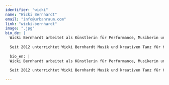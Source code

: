 ```yaml
---
identifier: "wicki"
name: "Wicki Bernhardt"
email: "info@urbanraum.com"
link: "wicki-bernhardt"
image: ".jpg"
bio_de: |
  Wicki Bernhardt arbeitet als Künstlerin für Performance, Musikerin und Dozentin in Berlin und Frankfurt am Main. Sie studierte Musik und Bewegung an der UdK Berlin und der Jerusalem Rubin Academy of Music and Dance sowie Angewandte Theaterwissenschaft an der Justus-Liebig Universität Gießen. 
  
  Seit 2012 unterrichtet Wicki Bernhardt Musik und kreativen Tanz für Kinder. In ihren Kursen stehen die freie Bewegung und das Zusammenspiel von Musik und Tanz im Vordergrund. Desweiteren realisiert sie Performance- und Tanzprojekte an Schulen und kooperiert u. a. mit der Elbphilharmonie / Laeiszhalle Hamburg.
  
  bio_en: |
  Wicki Bernhardt arbeitet als Künstlerin für Performance, Musikerin und Dozentin in Berlin und Frankfurt am Main. Sie studierte Musik und Bewegung an der UdK Berlin und der Jerusalem Rubin Academy of Music and Dance sowie Angewandte Theaterwissenschaft an der Justus-Liebig Universität Gießen. 
  
  Seit 2012 unterrichtet Wicki Bernhardt Musik und kreativen Tanz für Kinder. In ihren Kursen stehen die freie Bewegung und das Zusammenspiel von Musik und Tanz im Vordergrund. Desweiteren realisiert sie Performance- und Tanzprojekte an Schulen und kooperiert u. a. mit der Elbphilharmonie / Laeiszhalle Hamburg.

---
```


